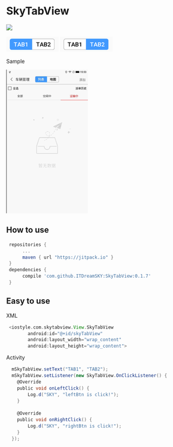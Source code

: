 # SkyTabView
[![](https://jitpack.io/v/ITDreamSKY/SkyTabView.svg)](https://jitpack.io/#ITDreamSKY/SkyTabView) 

![Alt text](https://github.com/ITDreamSKY/SkyTabView/blob/master/TAB1.png) 
![Alt text](https://github.com/ITDreamSKY/SkyTabView/blob/master/TAB2.png) 

Sample 

![Alt text](https://github.com/ITDreamSKY/SkyTabView/blob/master/screenShot.gif) 

## How to use
  ```Groovy
   repositories {
        ...
        maven { url "https://jitpack.io" }
   }
   dependencies {
        compile 'com.github.ITDreamSKY:SkyTabView:0.1.7'
   }
   ```
   
## Easy to use
XML 
```Groovy
 <iostyle.com.skytabview.View.SkyTabView
        android:id="@+id/skyTabView"
        android:layout_width="wrap_content"
        android:layout_height="wrap_content">
 ```
 Activity 
```Groovy
  mSkyTabView.setText("TAB1", "TAB2");
  mSkyTabView.setListener(new SkyTabView.OnClickListener() {
    @Override
    public void onLeftClick() {
        Log.d("SKY", "leftBtn is click!");
    }

    @Override
    public void onRightClick() {
        Log.d("SKY", "rightBtn is click!");
    }
  });
 ```
